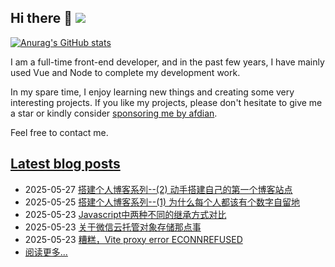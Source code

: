 ## Hi there 👋 ![](https://komarev.com/ghpvc/?username=jvxiao&color=blue&style=plastic)

<!--
**jvxiao/jvxiao** is a ✨ _special_ ✨ repository because its `README.md` (this file) appears on your GitHub profile.

Here are some ideas to get you started:

- 🔭 I’m currently working on ...
- 🌱 I’m currently learning ...
- 👯 I’m looking to collaborate on ...
- 🤔 I’m looking for help with ...
- 💬 Ask me about ...
- 📫 How to reach me: ... 
- 😄 Pronouns: ...
- ⚡ Fun fact: ...
-->

[![Anurag's GitHub stats](https://github-readme-stats.vercel.app/api?username=jvxiao)](https://github.com/jvxiao)

I am a full-time front-end developer, and in the past few years, I have mainly used Vue and Node to complete my development work. 

In my spare time, I enjoy learning new things and creating some very interesting projects. If you like my projects, please don't hesitate to give me a star or kindly consider [sponsoring me by afdian](https://afdian.com/a/jvxiao).

Feel free to contact me.

## [Latest blog posts](https://jvxiao.cn)
<!-- blog-start-->
- 2025-05-27 [搭建个人博客系列--(2) 动手搭建自己的第一个博客站点](https://www.jvxiao.cn/posts/build-personal-blog2.html)
- 2025-05-25 [搭建个人博客系列--(1) 为什么每个人都该有个数字自留地](https://www.jvxiao.cn/posts/build-personal-blog-1.html)
- 2025-05-23 [Javascript中两种不同的继承方式对比](https://www.jvxiao.cn/posts/Differences-between-two-kinds-inherit-approches.html)
- 2025-05-23 [关于微信云托管对象存储那点事](https://www.jvxiao.cn/posts/Manage-wx-could-service.html)
- 2025-05-23 [糟糕，Vite proxy error ECONNREFUSED](https://www.jvxiao.cn/posts/Vite-server-error.html)
- [阅读更多...](https://www.jvxiao.cn/archives/)
<!-- blog-end -->